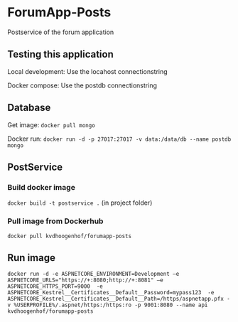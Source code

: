 # ForumApp-Posts

Postservice of the forum application

## Testing this application

Local development: Use the locahost connectionstring

Docker compose: Use the postdb connectionstring

## Database

Get image: ```docker pull mongo```

Docker run: ```docker run -d -p 27017:27017 -v data:/data/db --name postdb mongo```

## PostService

### Build docker image

```docker build -t postservice .``` (in project folder)

### Pull image from Dockerhub

```docker pull kvdhoogenhof/forumapp-posts```

## Run image

```docker run -d -e ASPNETCORE_ENVIRONMENT=Development –e ASPNETCORE_URLS="https://+:8080;http://+:8081" –e ASPNETCORE_HTTPS_PORT=9000  -e ASPNETCORE_Kestrel__Certificates__Default__Password=mypass123  -e ASPNETCORE_Kestrel__Certificates__Default__Path=/https/aspnetapp.pfx -v %USERPROFILE%/.aspnet/https:/https:ro -p 9001:8080 --name api kvdhoogenhof/forumapp-posts```
